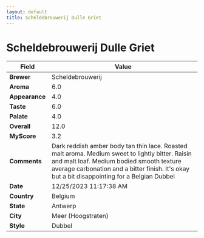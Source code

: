 ```yaml
---
layout: default
title: Scheldebrouwerij Dulle Griet
---
```


# Scheldebrouwerij Dulle Griet

| Field         | Value                                                                                                   |
|---------------|---------------------------------------------------------------------------------------------------------|
| **Brewer**    | Scheldebrouwerij                                                                                        |
| **Aroma**     | 6.0                                                                                         |
| **Appearance**| 4.0                                                                                    |
| **Taste**     | 6.0                                                                                         |
| **Palate**    | 4.0                                                                                        |
| **Overall**   | 12.0                                                                                       |
| **MyScore**   | 3.2                                                                                       |
| **Comments**  | Dark reddish amber body tan thin lace. Roasted malt aroma. Medium sweet to lightly bitter. Raisin and malt loaf. Medium bodied smooth texture average carbonation and a bitter finish. It's okay but a bit disappointing for a Belgian Dubbel                                                                                       |
| **Date**      | 12/25/2023 11:17:38 AM                                                                                          |
| **Country**   | Belgium                                                                                       |
| **State**     | Antwerp                                                                                         |
| **City**      | Meer &#40;Hoogstraten&#41;                                                                                          |
| **Style**     | Dubbel                                                                                         |
